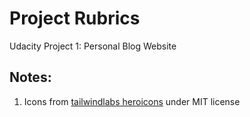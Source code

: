 # Project Rubrics

Udacity Project 1: Personal Blog Website

## Notes:

1. Icons from [tailwindlabs heroicons](https://github.com/tailwindlabs/heroicons) under MIT license